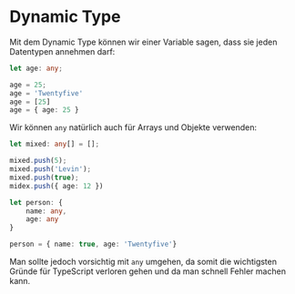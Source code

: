 # Dynamic Type

Mit dem Dynamic Type können wir einer Variable sagen, dass sie jeden Datentypen annehmen darf:

````Typescript
let age: any;

age = 25;
age = 'Twentyfive'
age = [25]
age = { age: 25 }
````

Wir können `any` natürlich auch für Arrays und Objekte verwenden:

````Typescript
let mixed: any[] = [];

mixed.push(5);
mixed.push('Levin');
mixed.push(true);
midex.push({ age: 12 })

let person: {
    name: any,
    age: any
}

person = { name: true, age: 'Twentyfive'}
````

Man sollte jedoch vorsichtig mit `any` umgehen, da somit die wichtigsten Gründe für TypeScript verloren gehen und da man schnell Fehler machen kann.